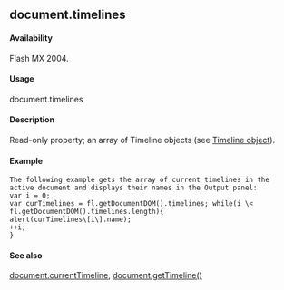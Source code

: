 ## document.timelines

#### Availability

Flash MX 2004.

#### Usage

document.timelines

#### Description

Read-only property; an array of Timeline objects (see [Timeline object](#_bookmark1030)).

#### Example

```
The following example gets the array of current timelines in the active document and displays their names in the Output panel:
var i = 0;
var curTimelines = fl.getDocumentDOM().timelines; while(i \< fl.getDocumentDOM().timelines.length){
alert(curTimelines\[i\].name);
++i;
}

```
#### See also

[document.currentTimeline](#_bookmark162), [document.getTimeline()](#_bookmark217)
